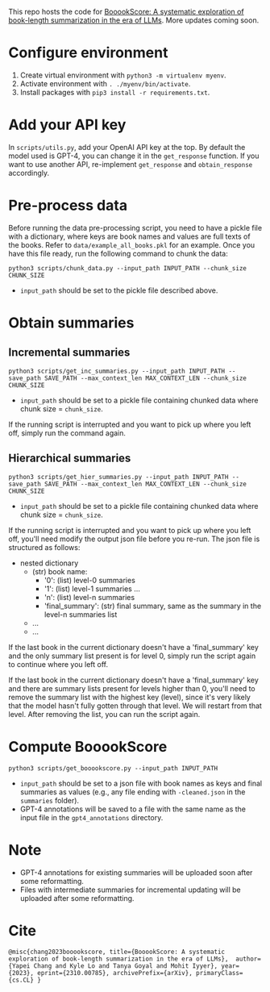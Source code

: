 This repo hosts the code for [BooookScore: A systematic exploration of book-length summarization in the era of LLMs](https://arxiv.org/abs/2310.00785). More updates coming soon.

# Configure environment

1. Create virtual environment with `python3 -m virtualenv myenv`.
2. Activate environment with `. ./myenv/bin/activate`.
3. Install packages with `pip3 install -r requirements.txt`.

# Add your API key

In `scripts/utils.py`, add your OpenAI API key at the top. By default the model used is GPT-4, you can change it in the `get_response` function. If you want to use another API, re-implement `get_response` and `obtain_response` accordingly.

# Pre-process data

Before running the data pre-processing script, you need to have a pickle file with a dictionary, where keys are book names and values are full texts of the books. Refer to `data/example_all_books.pkl` for an example. Once you have this file ready, run the following command to chunk the data:

`python3 scripts/chunk_data.py --input_path INPUT_PATH --chunk_size CHUNK_SIZE`

- `input_path` should be set to the pickle file described above.

# Obtain summaries

## Incremental summaries

`python3 scripts/get_inc_summaries.py --input_path INPUT_PATH --save_path SAVE_PATH --max_context_len MAX_CONTEXT_LEN --chunk_size CHUNK_SIZE`

- `input_path` should be set to a pickle file containing chunked data where chunk size = `chunk_size`.

If the running script is interrupted and you want to pick up where you left off, simply run the command again.

## Hierarchical summaries

`python3 scripts/get_hier_summaries.py --input_path INPUT_PATH --save_path SAVE_PATH --max_context_len MAX_CONTEXT_LEN --chunk_size CHUNK_SIZE`

- `input_path` should be set to a pickle file containing chunked data where chunk size = `chunk_size`.

If the running script is interrupted and you want to pick up where you left off, you'll need modify the output json file before you re-run. The json file is structured as follows:

- nested dictionary
    - (str) book name:
        - '0': (list) level-0 summaries
        - '1': (list) level-1 summaries
        ...
        - 'n': (list) level-n summaries
        - 'final_summary': (str) final summary, same as the summary in the level-n summaries list
    - ...
    - ...

If the last book in the current dictionary doesn't have a 'final_summary' key and the only summary list present is for level 0, simply run the script again to continue where you left off.

If the last book in the current dictionary doesn't have a 'final_summary' key and there are summary lists present for levels higher than 0, you'll need to remove the summary list with the highest key (level), since it's very likely that the model hasn't fully gotten through that level. We will restart from that level. After removing the list, you can run the script again.

# Compute BooookScore

`python3 scripts/get_booookscore.py --input_path INPUT_PATH`

- `input_path` should be set to a json file with book names as keys and final summaries as values (e.g., any file ending with `-cleaned.json` in the `summaries` folder).
- GPT-4 annotations will be saved to a file with the same name as the input file in the `gpt4_annotations` directory.

# Note

- GPT-4 annotations for existing summaries will be uploaded soon after some reformatting.
- Files with intermediate summaries for incremental updating will be uploaded after some reformatting.

# Cite

`@misc{chang2023booookscore,
      title={BooookScore: A systematic exploration of book-length summarization in the era of LLMs}, 
      author={Yapei Chang and Kyle Lo and Tanya Goyal and Mohit Iyyer},
      year={2023},
      eprint={2310.00785},
      archivePrefix={arXiv},
      primaryClass={cs.CL}
}`

